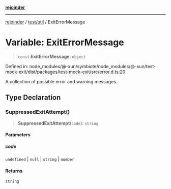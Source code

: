 [**rejoinder**](../../../README.md)

***

[rejoinder](../../../README.md) / [test/util](../README.md) / ExitErrorMessage

# Variable: ExitErrorMessage

> `const` **ExitErrorMessage**: `object`

Defined in: node\_modules/@-xun/symbiote/node\_modules/@-xun/test-mock-exit/dist/packages/test-mock-exit/src/error.d.ts:20

A collection of possible error and warning messages.

## Type Declaration

### SuppressedExitAttempt()

> **SuppressedExitAttempt**(`code`): `string`

#### Parameters

##### code

`undefined` | `null` | `string` | `number`

#### Returns

`string`
